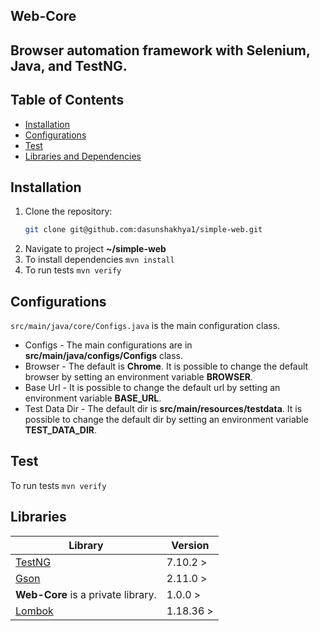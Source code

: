 ## Web-Core
## Browser automation framework with Selenium, Java, and TestNG.

## Table of Contents


- [Installation](#installation)
- [Configurations](#Configurations)
- [Test](#test)
- [Libraries and Dependencies](#libraries)

## Installation
1. Clone the repository:
   ```bash
   git clone git@github.com:dasunshakhya1/simple-web.git
2. Navigate to project **~/simple-web**
3. To install dependencies `mvn install`
4. To run tests `mvn verify`

## Configurations

`src/main/java/core/Configs.java` is the main configuration class. 
- Configs - The main configurations are in **src/main/java/configs/Configs** class.
- Browser - The default is **Chrome**. It is possible to change the default browser by setting an environment variable **BROWSER**.
- Base Url - It is possible to change the default url by setting an environment variable **BASE_URL**.
- Test Data Dir - The default dir is **src/main/resources/testdata**. It is possible to change the default dir by setting an environment variable **TEST_DATA_DIR**.

## Test
To run tests `mvn verify`

## Libraries

| Library                                 | Version   |  
|-----------------------------------------|-----------|
| [TestNG](https://testng.org/)           | 7.10.2 >  |    
| [Gson](https://github.com/google/gson)	 | 2.11.0 >	 | 
| **Web-Core** is a private library.      | 	1.0.0 >	 |
| [Lombok](https://projectlombok.org/)    | 1.18.36 > |
